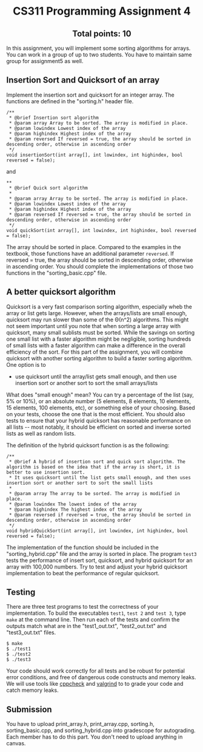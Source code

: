 <h1 align="center">CS311 Programming Assignment 4 </h1>
<h2 align="center">Total points: 10</h2>

In this assignment, you will implement some sorting algorithms for arrays. You can work in a group of up to two students. You have to maintain same group for assignment5 as well. 

## Insertion Sort and Quicksort of an array
Implement the insertion sort and quicksort for an integer array. The functions are defined in the "sorting.h" header file.
```
/**
 * @brief Insertion sort algorithm
 * @param array Array to be sorted. The array is modified in place.
 * @param lowindex Lowest index of the array
 * @param highindex Highest index of the array
 * @param reversed If reversed = true, the array should be sorted in descending order, otherwise in ascending order
 */
void insertionSort(int array[], int lowindex, int highindex, bool reversed = false);
```
and
```
**
 * @brief Quick sort algorithm
 * 
 * @param array Array to be sorted. The array is modified in place.
 * @param lowindex Lowest index of the array
 * @param highindex Highest index of the array
 * @param reversed If reversed = true, the array should be sorted in descending order, otherwise in ascending order
 */
void quickSort(int array[], int lowindex, int highindex, bool reversed = false);
```
The array should be sorted in place. Compared to the examples in the textbook, those functions have an additional parameter `reversed`. If reversed = true, the array should be sorted in descending order, otherwise in ascending order. You should complete the implementations of those two functions in the "sorting_basic.cpp" file. 

## A better quicksort algorithm
Quicksort is a very fast comparison sorting algorithm, especially wheb the array or list gets large. However, when the arrays/lists are small enough, quicksort may run slower than some of the Θ(n^2) algorithms.  This might not seem important until you note that when sorting a large array with quicksort, many small sublists must be sorted.  While the savings on sorting one small list with a faster algorithm might be negligible, sorting hundreds of small lists with a faster algorithm can make a difference in the overall efficiency of the sort.  For this part of the assignment, you will combine quicksort with another sorting algorithm to build a faster sorting algorithm. One option is to 
<ul>
<li>use quicksort until the array/list gets small enough, and then use insertion sort or another sort to sort the small arrays/lists </li>
</ul>
What does "small enough" mean?  You can try a percentage of the list (say, 5% or 10%), or an absolute number (5 elements, 8 elements, 10 elements, 15 elements, 100 elements, etc), or something else of your choosing. Based on your tests, choose the one that is the most efficient. You should also tests to ensure that your hybrid quicksort has reasonable performance on all lists -- most notably, it should be efficient on sorted and inverse sorted lists as well as random lists.  

The definition of the hybrid quicksort function is as the following:
```
/**
 * @brief A hybrid of insertion sort and quick sort algorithm. The algorithm is based on the idea that if the array is short, it is better to use insertion sort.
 * It uses quicksort until the list gets small enough, and then uses insertion sort or another sort to sort the small lists
 * 
 * @param array The array to be sorted. The array is modified in place.
 * @param lowindex The lowest index of the array
 * @param highindex The highest index of the array
 * @param reversed if reversed = true, the array should be sorted in descending order, otherwise in ascending order
 */
void hybridQuickSort(int array[], int lowindex, int highindex, bool reversed = false);
```
The implementation of the function should be included in the "sorting_hybrid.cpp" file and the array is sorted in place. The program `test3` tests the performance
of insert sort, quicksort, and hybrid quicksort for an array with 100,000 numbers. Try to test and adjust your hybrid quicksort implementation to beat the performance of regular quicksort.


## Testing

There are three test programs to test the correctness of your 
implementation. To build the executables `test1`, `test 2` and `test 3`, type `make` at the command line.  Then run each of the tests and confirm the outputs match what are in the "test1_out.txt", "test2_out.txt" and "test3_out.txt" files. 
```
$ make
$ ./test1
$ ./test2
$ ./test3
```

Your code should work correctly for all tests and be robust for potential error conditions, and free of dangerous code constructs and memory leaks. 
We will use tools like [cppcheck](https://cppcheck.sourceforge.io/) and [valgrind](https://valgrind.org/) to to grade your code and catch memory leaks. 

## Submission
You have to upload print_array.h, print_array.cpp, sorting.h, sorting_basic.cpp, and sorting_hybrid.cpp into gradescope for autograding. Each member has to do this part. You don't need to upload anything in canvas. 
